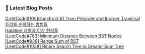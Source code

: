 

### 📕 Latest Blog Posts   

<a href ="https://gilbert9172.tistory.com/85"> [LeetCode#105]Construct BT from Preorder and Inorder Traversal </a> <br><a href ="https://gilbert9172.tistory.com/84"> 트리를 순회하는 방법들 </a> <br><a href ="https://gilbert9172.tistory.com/83"> Isolation 레벨과 이상 현상들 </a> <br><a href ="https://gilbert9172.tistory.com/82"> [LeetCode#783] Minimum Distance Between BST Nodes </a> <br><a href ="https://gilbert9172.tistory.com/81"> [LeetCode#938] Range Sum of BST </a> <br><a href ="https://gilbert9172.tistory.com/80"> [LeetCode#1038] Binary Search Tree to Greater Sum Tree </a> <br>